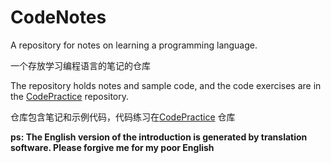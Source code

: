 # CodeNotes

A repository for notes on learning a programming language.

一个存放学习编程语言的笔记的仓库

The repository holds notes and sample code, and the code exercises are in the [CodePractice](https://github.com/PikaSama/CodePractice) repository.

仓库包含笔记和示例代码，代码练习在[CodePractice](https://github.com/PikaSama/CodePractice) 仓库

**ps: The English version of the introduction is generated by translation software. Please forgive me for my poor English**
